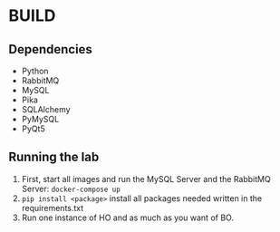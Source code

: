 # BUILD

## Dependencies

- Python
- RabbitMQ
- MySQL
- Pika
- SQLAlchemy
- PyMySQL
- PyQt5

## Running the lab

1. First, start all images and run the MySQL Server and the RabbitMQ Server:
     `docker-compose up`
2. `pip install <package>` install all packages needed written in the requirements.txt
3. Run one instance of HO and as much as you want of BO.
